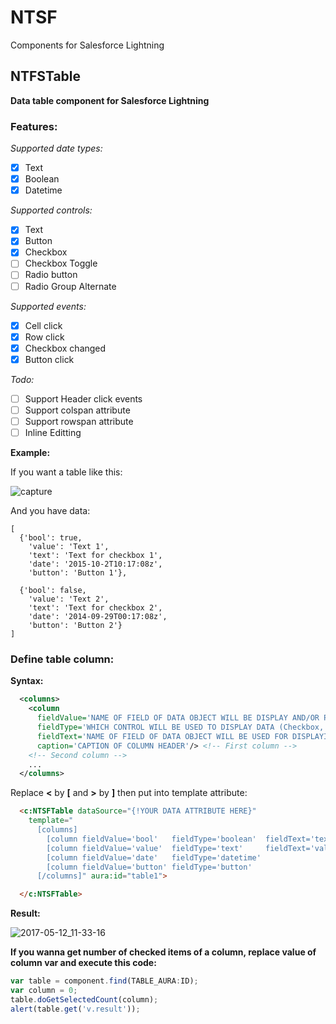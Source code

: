 # NTSF
Components for Salesforce Lightning

## NTFSTable

**Data table component for Salesforce Lightning**

### Features:

*Supported date types:*
- [x] Text
- [x] Boolean
- [x] Datetime

*Supported controls:*
- [x] Text
- [x] Button
- [x] Checkbox
- [ ] Checkbox Toggle
- [ ] Radio button
- [ ] Radio Group Alternate

*Supported events:*
- [x] Cell click
- [x] Row click
- [x] Checkbox changed
- [x] Button click

*Todo:*
- [ ] Support Header click events
- [ ] Support colspan attribute
- [ ] Support rowspan attribute
- [ ] Inline Editting

**Example:**

If you want a table like this:

![capture](https://cloud.githubusercontent.com/assets/16706272/25981672/ba5bba82-3700-11e7-9920-3284233c805f.PNG)

And you have data:

```
[
  {'bool': true, 
    'value': 'Text 1', 
    'text': 'Text for checkbox 1', 
    'date': '2015-10-2T10:17:08z', 
    'button': 'Button 1'},
    
  {'bool': false, 
    'value': 'Text 2', 
    'text': 'Text for checkbox 2', 
    'date': '2014-09-29T00:17:08z', 
    'button': 'Button 2'}
]
```

### Define table column:

**Syntax:**
```xml
  <columns>
    <column 
      fieldValue='NAME OF FIELD OF DATA OBJECT WILL BE DISPLAY AND/OR PROCESSED' 
      fieldType='WHICH CONTROL WILL BE USED TO DISPLAY DATA (Checkbox, Button...)' 
      fieldText='NAME OF FIELD OF DATA OBJECT WILL BE USED FOR DISPLAYING TOOLTIP OR TEXT OF CHECKBOX'
      caption='CAPTION OF COLUMN HEADER'/> <!-- First column -->
    <!-- Second column -->
    ...
  </columns>
```

Replace **<** by **[** and **>** by **]** then put into template attribute:

```html
  <c:NTSFTable dataSource="{!YOUR DATA ATTRIBUTE HERE}"
    template="
      [columns]
        [column fieldValue='bool'   fieldType='boolean'  fieldText='text'  caption='Checkbox column' /]
        [column fieldValue='value'  fieldType='text'     fieldText='value' caption='Text column'     /]
        [column fieldValue='date'   fieldType='datetime'                   caption='Datetime column' /]
        [column fieldValue='button' fieldType='button'                     caption='Button column'   /]
      [/columns]" aura:id="table1">

  </c:NTSFTable>
```

**Result:**

![2017-05-12_11-33-16](https://cloud.githubusercontent.com/assets/16706272/25982460/e39034f4-3706-11e7-92e6-f79f87290eb5.gif)

**If you wanna get number of checked items of a column, replace value of column var and execute this code:**

```javascript
var table = component.find(TABLE_AURA:ID);
var column = 0;
table.doGetSelectedCount(column);
alert(table.get('v.result'));
```

